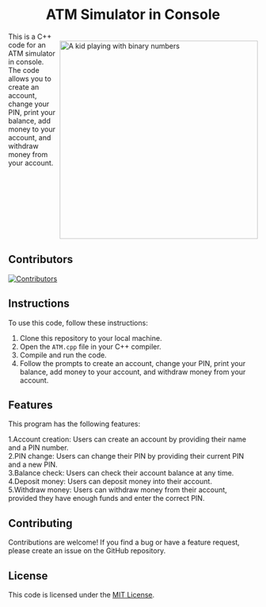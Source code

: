 <h1 align="middle">ATM Simulator in Console <br></h1>

<div style="display:flex;">  <div style="flex:1;">This is a C++ code for an ATM simulator in console. The code allows you to create an account, change your PIN, print your balance, add money to your account, and withdraw money from your account.
 </div>  
<div style="flex:1;"><br>    
<img src="https://media.discordapp.net/attachments/990816819654852648/1089277246210060348/Kunal._.S_kid_using_atm_in_laptop__640_by_320_pixels__realistic_27630533-0ddc-4208-b657-c41fa89a9d3c.png?width=498&height=498" alt="A kid playing with binary numbers" align="right" width=400>  </div></div>

## Contributors
[![Contributors](https://contrib.rocks/image?repo=kunalshah017/ATM-Simulator)](https://github.com/kunalshah017/ATM-Simulator/graphs/contributors)

## Instructions

To use this code, follow these instructions:

1. Clone this repository to your local machine.
2. Open the `ATM.cpp` file in your C++ compiler.
3. Compile and run the code.
4. Follow the prompts to create an account, change your PIN, print your balance, add money to your account, and withdraw money from your account.

## Features 

This program has the following features:

1.Account creation: Users can create an account by providing their name and a PIN number.<br>
2.PIN change: Users can change their PIN by providing their current PIN and a new PIN.<br>
3.Balance check: Users can check their account balance at any time.<br>
4.Deposit money: Users can deposit money into their account.<br>
5.Withdraw money: Users can withdraw money from their account, provided they have enough funds and enter the correct PIN.<br>

## Contributing 

Contributions are welcome! If you find a bug or have a feature request, please create an issue on the GitHub repository.


## License

This code is licensed under the [MIT License](https://opensource.org/licenses/MIT).
